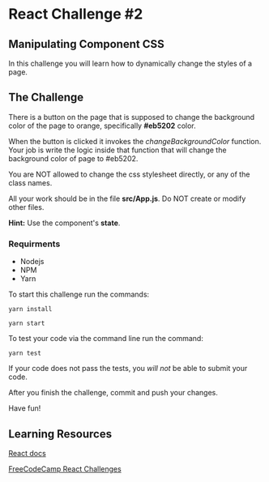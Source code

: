 # React Challenge #2
## Manipulating Component CSS

In this challenge you will learn how to dynamically change the styles of a page.

## The Challenge
There is a button on the page that is supposed to change the background color of the page to orange, specifically **#eb5202** color.

When the button is clicked it invokes the *changeBackgroundColor* function. Your job is write the logic inside that function that will change the background color of page to #eb5202.

You are NOT allowed to change the css stylesheet directly, or any of the class names.

All your work should be in the file **src/App.js**. Do NOT create or modify other files.

**Hint:** Use the component's **state**.

### Requirments
- Nodejs
- NPM
- Yarn

To start this challenge run the commands:
```
yarn install

yarn start
```

To test your code via the command line run the command:
```
yarn test
```
If your code does not pass the tests, you *will not* be able to submit your code.


After you finish the challenge, commit and push your changes.

Have fun!

## Learning Resources
[React docs](https://reactjs.org/)

[FreeCodeCamp React Challenges](https://learn.freecodecamp.org/front-end-libraries/react/)

